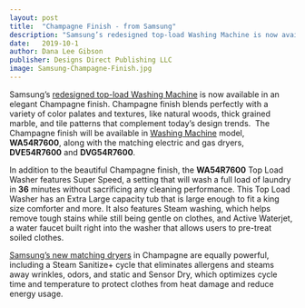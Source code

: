 ```yaml
---
layout: post
title:  "Champagne Finish - from Samsung"
description: "Samsung’s redesigned top-load Washing Machine is now available in an elegant Champagne finish."
date:   2019-10-1
author: Dana Lee Gibson
publisher: Designs Direct Publishing LLC
image: Samsung-Champagne-Finish.jpg
---
```


Samsung’s [redesigned top-load Washing Machine](https://www.samsung.com/us/home-appliances/washers/) is now available in an elegant Champagne finish. Champagne finish blends perfectly with a variety of color palates and textures, like natural woods, thick grained marble, and tile patterns that complement today’s design trends.  The Champagne finish will be available in [Washing Machine](https://www.samsung.com/us/home-appliances/washers/) model, **WA54R7600**, along with the matching electric and gas dryers, **DVE54R7600** and **DVG54R7600**. <!--more-->

In addition to the beautiful Champagne finish, the **WA54R7600** Top Load Washer features Super Speed, a setting that will wash a full load of laundry in **36** minutes without sacrificing any cleaning performance. This Top Load Washer has an Extra Large capacity tub that is large enough to fit a king size comforter and more. It also features Steam washing, which helps remove tough stains while still being gentle on clothes, and Active Waterjet, a water faucet built right into the washer that allows users to pre-treat soiled clothes. 

[Samsung’s new matching dryers](https://www.samsung.com/us/home-appliances/washers/) in Champagne are equally powerful, including a Steam Sanitize+ cycle that eliminates allergens and steams away wrinkles, odors, and static and Sensor Dry, which optimizes cycle time and temperature to protect clothes from heat damage and reduce energy usage.